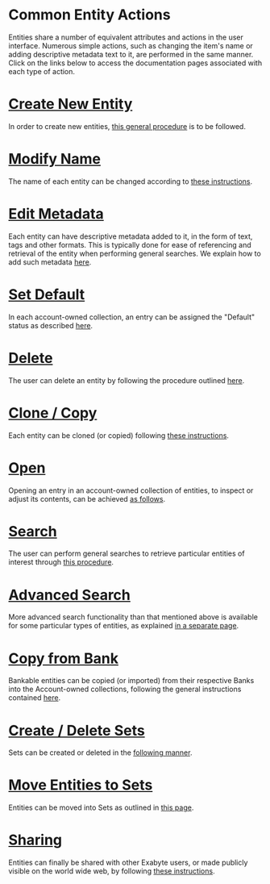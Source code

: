 # Common Entity Actions

Entities share a number of equivalent attributes and actions in the user interface. Numerous simple actions, such as changing the item's name or adding descriptive metadata text to it, are performed in the same manner. Click on the links below to access the documentation pages associated with each type of action.

# [Create New Entity](create.md)

In order to create new entities, [this general procedure](create-sets.md) is to be followed.

# [Modify Name](name.md)

The name of each entity can be changed according to [these instructions](name.md).

# [Edit Metadata](metadata.md)

Each entity can have descriptive metadata added to it, in the form of text, tags and other formats. This is typically done for ease of referencing and retrieval of the entity when performing general searches. We explain how to add such metadata [here](metadata.md).

# [Set Default](set-default.md)

In each account-owned collection, an entry can be assigned the "Default" status as described [here](set-default.md).

# [Delete](delete.md)

The user can delete an entity by following the procedure outlined [here](delete.md).

# [Clone / Copy](clone.md)

Each entity can be cloned (or copied) following [these instructions](clone.md).

# [Open](open-edit.md)

Opening an entry in an account-owned collection of entities, to inspect or adjust its contents, can be achieved [as follows](open-edit.md).

# [Search](search.md)

The user can perform general searches to retrieve particular entities of interest through [this procedure](search.md).

# [Advanced Search](advanced-search.md)

More advanced search functionality than that mentioned above is available for some particular types of entities, as explained [in a separate page](advanced-search.md).

# [Copy from Bank](copy-bank.md)

Bankable entities can be copied (or imported) from their respective Banks into the Account-owned collections, following the general instructions contained [here](copy-bank.md).

# [Create / Delete Sets](create-sets.md)

Sets can be created or deleted in the [following manner](create-sets.md).

# [Move Entities to Sets](move-to-sets.md)

Entities can be moved into Sets as outlined in [this page](move-to-sets.md).

# [Sharing](/collaboration/sharing/ui.md)

Entities can finally be shared with other Exabyte users, or made publicly visible on the world wide web, by following [these instructions](/collaboration/sharing/ui.md).
